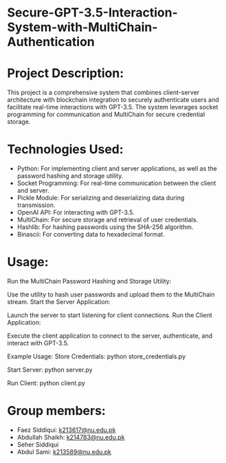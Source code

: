 # Secure-GPT-3.5-Interaction-System-with-MultiChain-Authentication

# Project Description:
This project is a comprehensive system that combines client-server architecture with blockchain integration to securely authenticate users and facilitate real-time interactions with GPT-3.5. The system leverages socket programming for communication and MultiChain for secure credential storage.

# Technologies Used:
- Python: For implementing client and server applications, as well as the password hashing and storage utility.
- Socket Programming: For real-time communication between the client and server.
- Pickle Module: For serializing and deserializing data during transmission.
- OpenAI API: For interacting with GPT-3.5.
- MultiChain: For secure storage and retrieval of user credentials.
- Hashlib: For hashing passwords using the SHA-256 algorithm.
- Binascii: For converting data to hexadecimal format.
  
# Usage:
Run the MultiChain Password Hashing and Storage Utility:

Use the utility to hash user passwords and upload them to the MultiChain stream.
Start the Server Application:

Launch the server to start listening for client connections.
Run the Client Application:

Execute the client application to connect to the server, authenticate, and interact with GPT-3.5.

Example Usage:
Store Credentials:
python store_credentials.py

Start Server:
python server.py

Run Client:
python client.py

# Group members:

- Faez Siddiqui: k213617@nu.edu.pk
- Abdullah Shaikh: k214783@nu.edu.pk
- Seher Siddiqui
- Abdul Sami: k213589@nu.edu.pk
